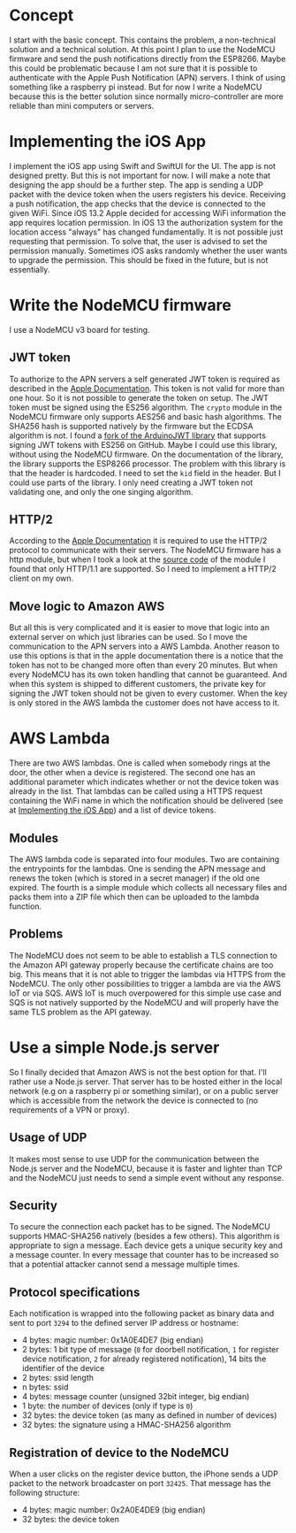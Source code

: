 # Concept
I start with the basic concept. This contains the problem, a non-technical solution and a technical solution. At this point I plan to use the NodeMCU firmware and send the push notifications directly from the ESP8266. Maybe this could be problematic because I am not sure that it is possible to authenticate with the Apple Push Notification (APN) servers. I think of using something like a raspberry pi instead. But for now I write a NodeMCU because this is the better solution since normally micro-controller are more reliable than mini computers or servers.
# Implementing the iOS App
I implement the iOS app using Swift and SwiftUI for the UI. The app is not designed pretty. But this is not important for now. I will make a note that designing the app should be a further step. The app is sending a UDP packet with the device token when the users registers his device. Receiving a push notification, the app checks that the device is connected to the given WiFi. Since iOS 13.2 Apple decided for accessing WiFi information the app requires location permission. In iOS 13 the authorization system for the location access "always" has changed fundamentally. It is not possible just requesting that permission. To solve that, the user is advised to set the permission manually. Sometimes iOS asks randomly whether the user wants to upgrade the permission. This should be fixed in the future, but is not essentially.
# Write the NodeMCU firmware
I use a NodeMCU v3 board for testing.
## JWT token
To authorize to the APN servers a self generated JWT token is required as described in the [Apple Documentation](https://developer.apple.com/documentation/usernotifications/setting_up_a_remote_notification_server/establishing_a_token-based_connection_to_apns). This token is not valid for more than one hour. So it is not possible to generate the token on setup. The JWT token must be signed using the ES256 algorithm. The `crypto` module in the NodeMCU firmware only supports AES256 and basic hash algorithms. The SHA256 hash is supported natively by the firmware but the ECDSA algorithm is not. I found a [fork of the ArduinoJWT library](https://github.com/Barmaley13/ArduinoJWT) that supports signing JWT tokens with ES256 on GitHub. Maybe I could use this library, without using the NodeMCU firmware. On the documentation of the library, the library supports the ESP8266 processor. The problem with this library is that the header is hardcoded. I need to set the `kid` field in the header. But I could use parts of the library. I only need creating a JWT token not validating one, and only the one singing algorithm. 
## HTTP/2
According to the [Apple Documentation](https://developer.apple.com/documentation/usernotifications/setting_up_a_remote_notification_server/sending_notification_requests_to_apns) it is required to use the HTTP/2 protocol to communicate with their servers. The NodeMCU firmware has a http module, but when I took a look at the [source code](https://github.com/nodemcu/nodemcu-firmware/blob/master/app/http/httpclient.c#L244) of the module I found that only HTTP/1.1 are supported. So I need to implement a HTTP/2 client on my own. 
## Move logic to Amazon AWS
But all this is very complicated and it is easier to move that logic into an external server on which just libraries can be used. So I move the communication to the APN servers into a AWS Lambda. Another reason to use this options is that in the apple documentation there is a notice that the token has not to be changed more often than every 20 minutes. But when every NodeMCU has its own token handling that cannot be guaranteed. And when this system is shipped to different customers, the private key for signing the JWT token should not be given to every customer. When the key is only stored in the AWS lambda the customer does not have access to it.
# AWS Lambda
There are two AWS lambdas. One is called when somebody rings at the door, the other when a device is registered. The second one has an additional parameter which indicates whether or not the device token was already in the list. That lambdas can be called using a HTTPS request containing the WiFi name in which the notification should be delivered (see at [Implementing the iOS App](#implementing-the-ios-app)) and a list of device tokens.
## Modules
The AWS lambda code is separated into four modules. Two are containing the entrypoints for the lambdas. One is sending the APN message and renews the token (which is stored in a secret manager) if the old one expired. The fourth is a simple module which collects all necessary files and packs them into a ZIP file which then can be uploaded to the lambda function.
## Problems
The NodeMCU does not seem to be able to establish a TLS connection to the Amazon API gateway properly because the certificate chains are too big. This means that it is not able to trigger the lambdas via HTTPS from the NodeMCU. The only other possibilities to trigger a lambda are via the AWS IoT or via SQS. AWS IoT is much overpowered for this simple use case and SQS is not natively supported by the NodeMCU and will properly have the same TLS problem as the API gateway.
# Use a simple Node.js server
So I finally decided that Amazon AWS is not the best option for that. I'll rather use a Node.js server. That server has to be hosted either in the local network (e.g on a raspberry pi or something similar), or on a public server which is accessible from the network the device is connected to (no requirements of a VPN or proxy).
## Usage of UDP
It makes most sense to use UDP for the communication between the Node.js server and the NodeMCU, because it is faster and lighter than TCP and the NodeMCU just needs to send a simple event without any response.
## Security
To secure the connection each packet has to be signed. The NodeMCU supports HMAC-SHA256 natively (besides a few others). This algorithm is appropriate to sign a message. Each device gets a unique security key and a message counter. In every message that counter has to be increased so that a potential attacker cannot send a message multiple times.
## Protocol specifications
Each notification is wrapped into the following packet as binary data and sent to port `3294` to the defined server IP address or hostname:
 - 4 bytes: magic number: 0x1A0E4DE7 (big endian)
 - 2 bytes: 1 bit type of message (`0` for doorbell notification, `1` for register device notification, `2` for already registered notification), 14 bits the identifier of the device
 - 2 bytes: ssid length
 - n bytes: ssid
 - 4 bytes: message counter (unsigned 32bit integer, big endian)
 - 1 byte: the number of devices (only if type is `0`)
 - 32 bytes: the device token (as many as defined in number of devices)
 - 32 bytes: the signature using a HMAC-SHA256 algorithm
## Registration of device to the NodeMCU
When a user clicks on the register device button, the iPhone sends a UDP packet to the network broadcaster on port `32425`. That message has the following structure:
 - 4 bytes: magic number: 0x2A0E4DE9 (big endian)
 - 32 bytes: the device token
